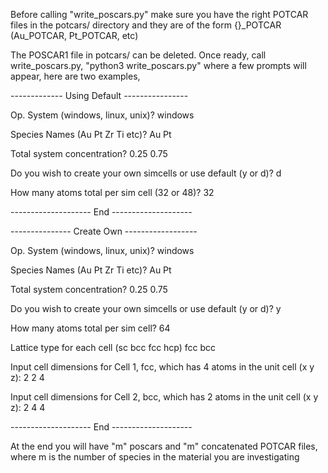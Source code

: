Before calling "write_poscars.py" make sure you have the right POTCAR files in the potcars/ directory and they are of the form {}_POTCAR (Au_POTCAR, Pt_POTCAR, etc)

The POSCAR1 file in potcars/ can be deleted. Once ready, call write_poscars.py, "python3 write_poscars.py" where a few prompts will appear, here are two examples,

------------- Using Default ----------------

Op. System (windows, linux, unix)? windows

Species Names (Au Pt Zr Ti etc)? Au Pt

Total system concentration? 0.25 0.75

Do you wish to create your own simcells or use default (y or d)? d

How many atoms total per sim cell (32 or 48)? 32

-------------------- End --------------------

--------------- Create Own ------------------

Op. System (windows, linux, unix)? windows

Species Names (Au Pt Zr Ti etc)? Au Pt

Total system concentration? 0.25 0.75

Do you wish to create your own simcells or use default (y or d)? y

How many atoms total per sim cell? 64

Lattice type for each cell (sc bcc fcc hcp) fcc bcc

Input cell dimensions for Cell 1, fcc, which has 4 atoms in the unit cell (x y z): 2 2 4

Input cell dimensions for Cell 2, bcc, which has 2 atoms in the unit cell (x y z): 2 4 4

-------------------- End --------------------

At the end you will have "m" poscars and "m" concatenated POTCAR files, where m is the number of species in the material you are investigating
